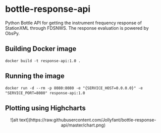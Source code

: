 # bottle-response-api
Python Bottle API for getting the instrument frequency response of StationXML through FDSNWS. The response evaluation is powered by ObsPy.

## Building Docker image

    docker build -t response-api:1.0 .

## Running the image

    docker run -d --rm -p 8080:8080 -e "{SERVICE_HOST=0.0.0.0}" -e "SERVICE_PORT=8080" response-api:1.0 

## Plotting using Highcharts

<p align="center">
![alt text](https://raw.githubusercontent.com/Jollyfant/bottle-response-api/master/chart.png)
</p>
